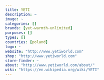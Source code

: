```yaml
---
title: YETI
description: ~
image: ~
categories: []
brands: [yet-warmth-unlimited]
purposes: []
types: []
countries: [poland]
logo: ~
website: "http://www.yetiworld.com"
shop: "http://www.yetiworld.com"
store-finder: ~
about: "http://www.yetiworld.com/about/"
wiki: "https://en.wikipedia.org/wiki/YETI"
---
```

